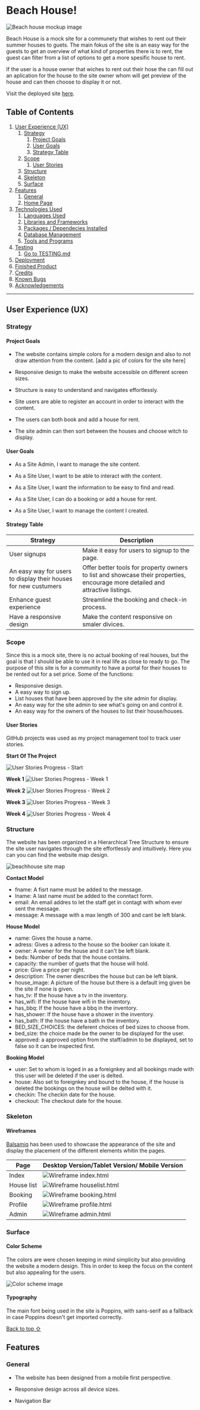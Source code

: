 # Beach House!

![Beach house mockup image](readme/media/mockup.jpg)

Beach House is a mock site for a communety that wishes to rent out their summer houses to guets.
The main fokus of the site is an easy way for the guests to get an overview of what kind of properties there is to rent, the guest can filter from a list of options to get a more spesific house to rent.

If the user is a house owner that wiches to rent out their hose the can fill out an aplication for the house to the site owner whom will get preview of the house and can then choose to display it or not.

Visit the deployed site [here](https://airbnbbeachhouse.herokuapp.com/index).

## Table of Contents

1. [User Experience (UX)](#user-experience-ux)
    1. [Strategy](#strategy)
        1. [Project Goals](#project-goals)
        2. [User Goals](#user-goals)
        3. [Strategy Table](#strategy-table)
    2. [Scope](#scope)
        1. [User Stories](#user-stories)
    3. [Structure](#structure)
    4. [Skeleton](#skeleton)
    5. [Surface](#surface)
2. [Features](#features)
    1. [General](#general)
    2. [Home Page](#home-page)
3. [Technologies Used](#technologies-used)
    1. [Languages Used](#languages-used)
    2. [Libraries and Frameworks](#languages-and-frameworks)
    3. [Packages / Dependecies Installed](#packages--dependecies-installed)
    4. [Database Management](#database-management)
    5. [Tools and Programs](#tools-and-programs)
4. [Testing](#testing)
    1. [Go to TESTING.md](https://github.com/josswe26/code-buddy/blob/main/TESTING.md#code-buddy-testing)
5. [Deployment](#deployment)
6. [Finished Product](#finished-product)
7. [Credits](#credits)
8. [Known Bugs](#known-bugs)
9. [Acknowledgements](#acknowledgements)


***

## User Experience (UX)

### Strategy

#### Project Goals

* The website contains simple colors for a modern design and also to not draw attention from the content.
[add a pic of colors for the site here]

* Responsive design to make the website accessible on different screen sizes.

* Structure is easy to understand and navigates effortlessly.

* Site users are able to register an account in order to interact with the content.

* The users can both book and add a house for rent.

* The site admin can then sort between the houses and choose witch to display.


#### User Goals

* As a Site Admin, I want to manage the site content.

* As a Site User, I want to be able to interact with the content.

* As a Site User, I want the information to be easy to find and read.

* As a Site User, I can do a booking or add a house for rent.

* As a Site User, I want to manage the content I created.


#### Strategy Table

Strategy | Description |
--- | --- | 
User signups | Make it easy for users to signup to the page. |
An easy way for users to display their houses for new custumers | Offer better tools for property owners to list and showcase their properties, encourage more detailed and attractive listings. |
Enhance guest experience | Streamline the booking and check-in process. |
Have a responsive design | Make the content responsive on smaler divices. |


### Scope

Since this is a mock site, there is no actual booking of real houses, but the goal is that I should be able to use it in real life as close to ready to go.
The purpose of this site is for a community to have a portal for their houses to be rented out for a set price.
Some of the functions:

* Responsive design.
* A easy way to sign up.
* List houses that have been approved by the site admin for display.
* An easy way for the site admin to see what's going on and control it.
* An easy way for the owners of the houses to list their house/houses.

#### User Stories

GitHub projects was used as my project management tool to track user stories.

**Start Of The Project**

![User Stories Progress - Start](readme/media/github.com-projects-start.jpg)

**Week 1**
![User Stories Progress - Week 1](readme/media/github.com-projects-first.jpg)

**Week 2**
![User Stories Progress - Week 2](readme/media/github.com-projects-middle.jpg)

**Week 3**
![User Stories Progress - Week 3](readme/media/github.com-projects-last.jpg)

**Week 4**
![User Stories Progress - Week 4](readme/media/github.com-projects-end.jpg)


### Structure

The website has been organized in a Hierarchical Tree Structure to ensure the site user navigates through the site effortlessly and intuitively. Here you can you can find the website map design.

![beachhouse site map](readme/media/sitemap.png)

**Contact Model**

* fname: A fisrt name must be added to the message.
* lname: A last name must be added to the conntact form.
* email: An email addres to let the staff get in contagt with whom ever sent the message.
* message: A message with a max length of 300 and cant be left blank.

**House Model**

* name: Gives the house a name.
* adress: Gives a adress to the house so the booker can lokate it.
* owner: A owner for the house and it can't be left blank.
* beds: Number of beds that the house contains.
* capacity: the number of guets that the house will hold.
* price: Give a price per night.
* description: The owner diescribes the house but can be left blank.
* house_image: A picture of the house but there is a default img given be the site if none is given.
* has_tv: If the house have a tv in the inventory.
* has_wifi: If the house have wifi in the inventory.
* has_bbq: If the house have a bbq in the inventory.
* has_shower: If the house have a shower in the inventory.
* has_bath: If the house have a bath in the inventory.
* BED_SIZE_CHOICES: the deferent choices of bed sizes to choose from.
* bed_size: the choice made be the owner to be displayed for the user.
* approved: a approved option from the staff/admin to be displayed, set to false so it can be inspected first.

**Booking Model**

* user: Set to whom is loged in as a foreignkey and all bookings made with this user will be deleted if the user is delted.
* house: Also set to foreignkey and bound to the house, if the house is deleted the bookings on the house will be delted with it.
* checkin: The checkin date for the house.
* checkout: The checkout date for the house.


### Skeleton

#### Wireframes

[Balsamiq](https://balsamiq.com/) has been used to showcase the appearance of the site and display the placement of the different elements whitin the pages.

Page | Desktop Version/Tablet Version/ Mobile Version
--- | ---
Index | ![Wireframe index.html](readme/media/wireframe_index.png)
House list | ![Wireframe houselist.html](readme/media/wireframe_house_list.png)
Booking | ![Wireframe booking.html](readme/media/wireframe_booking.png)
Profile | ![Wireframe profile.html](readme/media/wireframe_profile.png)
Admin | ![Wireframe admin.html](readme/media/wireframe_admin.png)

### Surface

#### Color Scheme

The colors are were chosen keeping in mind simplicity but also providing the website a modern design. This in order to keep the focus on the content but also appealing for the users.

![Color scheme image](readme/media/color_palette.png)

#### Typography

The main font being used in the site is Poppins, with sans-serif as a fallback in case Poppins doesn't get imported correctly. 

[Back to top ⇧](#beach-house)

## Features

### General

* The website has been designed from a mobile first perspective.

* Responsive design across all device sizes.

* Navigation Bar